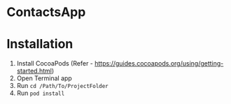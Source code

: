 # ContactsApp

# Installation

1. Install CocoaPods (Refer - https://guides.cocoapods.org/using/getting-started.html)
2. Open Terminal app
3. Run `cd /Path/To/ProjectFolder`
4. Run `pod install`
